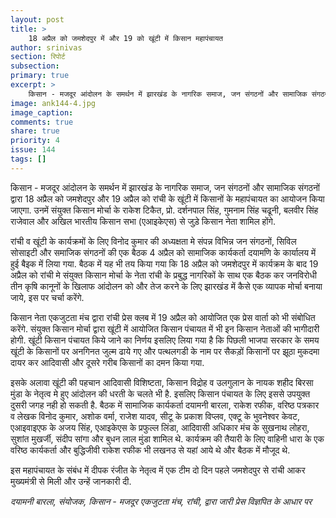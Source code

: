 ```yaml
---
layout: post
title: >
    18 अप्रैल को जमशेदपुर में और 19 को खूंटी में किसान महापंचायत
author: srinivas
section: रिपोर्ट
subsection:
primary: true
excerpt: >
    किसान - मजदूर आंदोलन के समर्थन में झारखंड के नागरिक समाज, जन संगठनों और सामाजिक संगठनों द्वारा 18 अप्रैल को जमशेदपुर और 19 अप्रैल को रांची के खूंटी में किसानों के महापंचायत का आयोजन किया जाएगा.
image: ank144-4.jpg
image_caption: 
comments: true
share: true
priority: 4
issue: 144
tags: []
---
```


किसान - मजदूर आंदोलन के समर्थन में झारखंड के नागरिक समाज, जन संगठनों और सामाजिक संगठनों द्वारा 18 अप्रैल को जमशेदपुर और 19 अप्रैल को रांची के खूंटी में किसानों के महापंचायत का आयोजन किया जाएगा. उनमें संयुक्त किसान मोर्चा के राकेश टिकैत, प्रो. दर्शनपाल सिंह, गुमनाम सिंह चढूनी, बलवीर सिंह राजेवाल और अखिल भारतीय किसान सभा (एआइकेएस) से जुड़े किसान नेता शामिल होंगे.

रांची व खूंटी के कार्यक्रमों के लिए विनोद कुमार की अध्यक्षता मे संपन्न विभिन्न जन संगठनों, सिविल सोसाइटी और समाजिक संगठनों की एक बैठक 4 अप्रैल को सामाजिक कार्यकर्ता दयामणि के कार्यालय में हुई बैइक में लिया गया. बैठक में यह भी तय किया गया कि 18 अप्रैल को जमशेदपुर में कार्यक्रम के बाद 19 अप्रैल को रांची मे संयुक्त किसान मोर्चा के नेता रांची के प्रबुद्ध नागरिकों के साथ एक बैठक कर जनविरोधी तीन कृषि कानूनों के खिलाफ आंदोलन को और तेज करने के लिए झारखंड में कैसे एक व्यापक मोर्चा बनाया जाये, इस पर चर्चा करेंगे.

किसान नेता एकजुटता मंच द्वारा रांची प्रेस क्लब में 19 अप्रैल को आयोजित एक प्रेस वार्ता को भी संबोधित करेंगे. संयुक्त किसान मोर्चा द्वारा खूंटी में आयोजित किसान पंचायत में भी इन किसान नेताओं की भागीदारी होगी. खूंटी किसान पंचायत किये जाने का निर्णय इसलिए लिया गया है कि पिछली भाजपा सरकार के समय खूंटी के किसानों पर अनगिनत जुल्म ढाये गए और पत्थलगडी के नाम पर सैकड़ों किसानों पर झूठा मुकदमा दायर कर आदिवासी और दूसरे गरीब किसानों का दमन किया गया.

इसके अलावा खूंटी की पहचान आदिवासी विशिष्टता, किसान विद्रोह व उलगुलान के नायक शहीद बिरसा मुंडा के नेतृत्व मे हुए आंदोलन की धरती  के चलते भी है. इसलिए किसान पंचायत के लिए इससे उपयुक्त  दुसरी जगह नही हो सकती है. बैठक में सामाजिक कार्यकर्ता दयामनी बारला, राकेश रफीक, वरिष्ठ पत्रकार व लेखक विनोद कुमार, अशोक वर्मा, राजेश यादव, सीटू के प्रकाश विप्लव, एक्टू के भुवनेश्वर केवट, एआइवाइएफ के अजय सिंह, एआइकेएस के प्रफुल्ल लिंडा, आदिवासी अधिकार मंच के सुखनाथ लोहरा, सुशांत मुखर्जी, संदीप सांगा और बुधन लाल मुंडा शामिल थे. कार्यक्रम की तैयारी के लिए वाहिनी धारा के एक वरिष्ठ कार्यकर्ता और बुद्धिजीवी राकेश रफीक भी लखनउ से यहां आये थे और बैठक में मौजूद थे.

इस महापंचायत के संबंध में दीपक रंजीत के नेतृत्व में एक टीम दो दिन पहले जमशेदपुर से रांची आकर मुख्यमंत्री से मिली और उन्हें जानकारी दी.

*दयामनी बारला, संयोजक, किसान - मजदूर एकजुटता मंच, रांची, द्वारा जारी प्रेस विज्ञपित के आधार पर* 